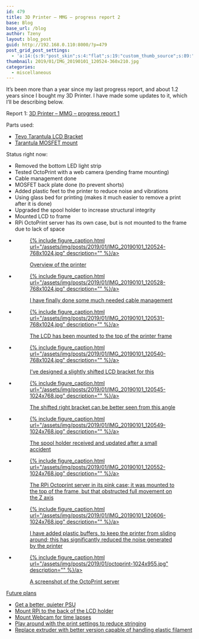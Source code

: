 ```yaml
---
id: 479
title: 3D Printer – MMG – progress report 2
base: Blog
base_url: /blog
author: Tzeny
layout: blog_post
guid: http://192.168.0.110:8000/?p=479
post_grid_post_settings:
  - 'a:14:{s:9:"post_skin";s:4:"flat";s:19:"custom_thumb_source";s:89:"https://tzeny.com/wp-content/plugins/post-grid/assets/frontend/css/images/placeholder.png";s:16:"thumb_custom_url";s:0:"";s:17:"font_awesome_icon";s:0:"";s:23:"font_awesome_icon_color";s:0:"";s:22:"font_awesome_icon_size";s:0:"";s:17:"custom_youtube_id";s:0:"";s:15:"custom_vimeo_id";s:0:"";s:21:"custom_dailymotion_id";s:0:"";s:14:"custom_mp3_url";s:0:"";s:20:"custom_soundcloud_id";s:0:"";s:16:"custom_video_MP4";s:0:"";s:16:"custom_video_OGV";s:0:"";s:17:"custom_video_WEBM";s:0:"";}'
thumbnail: 2019/01/IMG_20190101_120524-360x210.jpg
categories:
  - miscellaneous
---
```

It’s been more than a year since my last progress report, and about 1.2 years since I bought my 3D Printer. I have made some updates to it, which I’ll be describing below.

Report 1: [3D Printer – MMG – progress report 1](https://tzeny.com/2017/12/05/3d-printer-mmg-progress-report/)

Parts used:

  * [Tevo Tarantula LCD Bracket](https://www.thingiverse.com/thing:1622728)
  * [Tarantula MOSFET mount](https://www.thingiverse.com/thing:2069507)

Status right now:

  * Removed the bottom LED light strip
  * Tested OctoPrint with a web camera (pending frame mounting)
  * Cable management done
  * MOSFET back plate done (to prevent shorts)
  * Added plastic feet to the printer to reduce noise and vibrations
  * Using glass bed for printing (makes it much easier to remove a print after it is done)
  * Upgraded the spool holder to increase structural integrity
  * Mounted LCD to frame
  * RPi OctoPrint server has its own case, but is not mounted to the frame due to lack of space<figure class="wp-block-gallery columns-3 is-cropped">

<ul class="blocks-gallery-grid">
  <li class="blocks-gallery-item">
    <figure><a href="https://tzeny.com/wp-content/uploads/2019/01/IMG_20190101_120524-768x1024.jpg" data-rel="lightbox-image-0" data-rl_title="" data-rl_caption="" title="">

{% include figure_caption.html url="/assets/img/posts/2019/01/IMG_20190101_120524-768x1024.jpg" description="" %}/a><figcaption class="blocks-gallery-item__caption">Overview of the printer</figcaption></figure>
  </li>
  <li class="blocks-gallery-item">
    <figure><a href="https://tzeny.com/wp-content/uploads/2019/01/IMG_20190101_120528-768x1024.jpg" data-rel="lightbox-image-1" data-rl_title="" data-rl_caption="" title="">

{% include figure_caption.html url="/assets/img/posts/2019/01/IMG_20190101_120528-768x1024.jpg" description="" %}/a><figcaption class="blocks-gallery-item__caption">I have finally done some much needed cable management</figcaption></figure>
  </li>
  <li class="blocks-gallery-item">
    <figure><a href="https://tzeny.com/wp-content/uploads/2019/01/IMG_20190101_120531-768x1024.jpg" data-rel="lightbox-image-2" data-rl_title="" data-rl_caption="" title="">

{% include figure_caption.html url="/assets/img/posts/2019/01/IMG_20190101_120531-768x1024.jpg" description="" %}/a><figcaption class="blocks-gallery-item__caption">The LCD has been mounted to the top of the printer frame</figcaption></figure>
  </li>
  <li class="blocks-gallery-item">
    <figure><a href="https://tzeny.com/wp-content/uploads/2019/01/IMG_20190101_120540-768x1024.jpg" data-rel="lightbox-image-3" data-rl_title="" data-rl_caption="" title="">

{% include figure_caption.html url="/assets/img/posts/2019/01/IMG_20190101_120540-768x1024.jpg" description="" %}/a><figcaption class="blocks-gallery-item__caption">I’ve designed a slightly shifted LCD bracket for this</figcaption></figure>
  </li>
  <li class="blocks-gallery-item">
    <figure><a href="https://tzeny.com/wp-content/uploads/2019/01/IMG_20190101_120545-1024x768.jpg" data-rel="lightbox-image-4" data-rl_title="" data-rl_caption="" title="">

{% include figure_caption.html url="/assets/img/posts/2019/01/IMG_20190101_120545-1024x768.jpg" description="" %}/a><figcaption class="blocks-gallery-item__caption">The shifted right bracket can be better seen from this angle</figcaption></figure>
  </li>
  <li class="blocks-gallery-item">
    <figure><a href="https://tzeny.com/wp-content/uploads/2019/01/IMG_20190101_120549-1024x768.jpg" data-rel="lightbox-image-5" data-rl_title="" data-rl_caption="" title="">

{% include figure_caption.html url="/assets/img/posts/2019/01/IMG_20190101_120549-1024x768.jpg" description="" %}/a><figcaption class="blocks-gallery-item__caption">The spool holder received and updated after a small accident</figcaption></figure>
  </li>
  <li class="blocks-gallery-item">
    <figure><a href="https://tzeny.com/wp-content/uploads/2019/01/IMG_20190101_120552-1024x768.jpg" data-rel="lightbox-image-6" data-rl_title="" data-rl_caption="" title="">

{% include figure_caption.html url="/assets/img/posts/2019/01/IMG_20190101_120552-1024x768.jpg" description="" %}/a><figcaption class="blocks-gallery-item__caption">The RPi Octoprint server in its pink case; it was mounted to the top of the frame, but that obstructed full movement on the Z axis</figcaption></figure>
  </li>
  <li class="blocks-gallery-item">
    <figure><a href="https://tzeny.com/wp-content/uploads/2019/01/IMG_20190101_120606-1024x768.jpg" data-rel="lightbox-image-7" data-rl_title="" data-rl_caption="" title="">

{% include figure_caption.html url="/assets/img/posts/2019/01/IMG_20190101_120606-1024x768.jpg" description="" %}/a><figcaption class="blocks-gallery-item__caption">I have added plastic buffers, to keep the printer from sliding around; this has significantly reduced the noise generated by the printer</figcaption></figure>
  </li>
  <li class="blocks-gallery-item">
    <figure><a href="https://tzeny.com/wp-content/uploads/2019/01/octoprint-1024x955.jpg" data-rel="lightbox-image-8" data-rl_title="" data-rl_caption="" title="">

{% include figure_caption.html url="/assets/img/posts/2019/01/octoprint-1024x955.jpg" description="" %}/a><figcaption class="blocks-gallery-item__caption">A screenshot of the OctoPrint server</figcaption></figure>
  </li>
</ul></figure> 

Future plans

  * Get a better, quieter PSU
  * Mount RPi to the back of the LCD holder
  * Mount Webcam for time lapses
  * Play around with the print settings to reduce stringing
  * Replace extruder with better version capable of handling elastic filament
